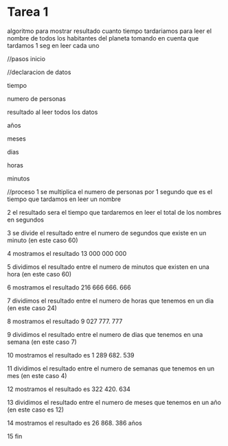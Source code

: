 # Tarea 1

algoritmo para mostrar resultado cuanto tiempo tardariamos para leer el nombre de todos los habitantes del planeta tomando en cuenta que tardamos 1 seg en leer cada uno 

//pasos
inicio

//declaracion de datos

tiempo

numero de personas

resultado al leer todos los datos

años

meses

dias 

horas

minutos


//proceso
1 se multiplica el numero de personas por 1 segundo que es el tiempo que tardamos en leer un nombre

2 el resultado sera el tiempo que tardaremos en leer el total de los nombres en segundos

3 se divide el resultado entre el numero de segundos que existe en un minuto (en este caso 60)

4 mostramos el resultado 13 000 000 000

5 dividimos el resultado entre el numero de minutos que existen en una hora (en este caso 60)

6 mostramos el resultado 216 666 666. 666

7 dividimos el resultado entre el numero de horas que tenemos en un dia (en este caso 24)

8 mostramos el resultado 9 027 777. 777

9 dividimos el resultado entre el numero de dias que tenemos en una semana (en este caso 7)

10 mostramos el resultado es 1 289 682. 539

11 dividimos el resultado entre el numero de semanas que tenemos en un mes (en este caso 4)

12 mostramos el resultado es 322 420. 634

13 dividimos el resultado entre el numero de meses que tenemos en un año (en este caso es 12)

14 mostramos el resultado es  26 868. 386 años

15 fin
